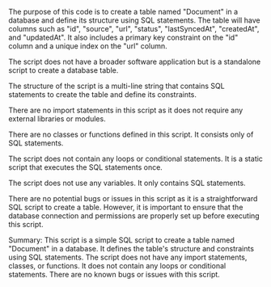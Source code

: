 The purpose of this code is to create a table named "Document" in a database and define its structure using SQL statements. The table will have columns such as "id", "source", "url", "status", "lastSyncedAt", "createdAt", and "updatedAt". It also includes a primary key constraint on the "id" column and a unique index on the "url" column.

The script does not have a broader software application but is a standalone script to create a database table.

The structure of the script is a multi-line string that contains SQL statements to create the table and define its constraints.

There are no import statements in this script as it does not require any external libraries or modules.

There are no classes or functions defined in this script. It consists only of SQL statements.

The script does not contain any loops or conditional statements. It is a static script that executes the SQL statements once.

The script does not use any variables. It only contains SQL statements.

There are no potential bugs or issues in this script as it is a straightforward SQL script to create a table. However, it is important to ensure that the database connection and permissions are properly set up before executing this script.

Summary:
This script is a simple SQL script to create a table named "Document" in a database. It defines the table's structure and constraints using SQL statements. The script does not have any import statements, classes, or functions. It does not contain any loops or conditional statements. There are no known bugs or issues with this script.